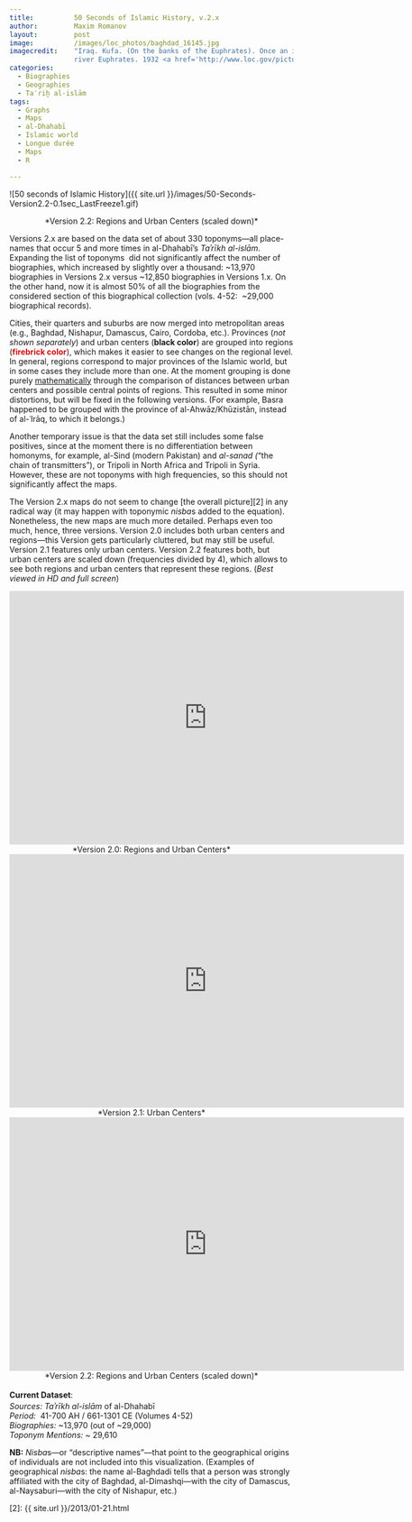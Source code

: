 ```yaml
---
title:          50 Seconds of Islamic History, v.2.x
author:         Maxim Romanov
layout:         post
image:          /images/loc_photos/baghdad_16145.jpg
imagecredit:    "Iraq. Kufa. (On the banks of the Euphrates). Once an important Moslem [i.e., Muslim] center of learning on the
                river Euphrates. 1932 <a href='http://www.loc.gov/pictures/item/mpc2010001642/PP/' target='_blank'>(Library of Congress, LC-DIG-matpc-16145)</a>"
categories:
  - Biographies
  - Geographies
  - Taʾriḫ al-islām
tags:
  - Graphs
  - Maps
  - al-Dhahabī
  - Islamic world
  - Longue durée
  - Maps
  - R

---
```


![50 seconds of Islamic History]({{ site.url }}/images/50-Seconds-Version2.2-0.1sec_LastFreeze1.gif)
<center>*Version 2.2: Regions and Urban Centers (scaled down)*</center>

Versions 2.x are based on the data set of about 330 toponyms—all place-names that occur 5 and more times in al-Dhahabī’s *Taʾrīkh al-islām*. Expanding the list of toponyms  did not significantly affect the number of biographies, which increased by slightly over a thousand: ~13,970 biographies in Versions 2.x versus ~12,850 biographies in Versions 1.x. On the other hand, now it is almost 50% of all the biographies from the considered section of this biographical collection (vols. 4-52:  ~29,000 biographical records).

Cities, their quarters and suburbs are now merged into metropolitan areas (e.g., Baghdad, Nishapur, Damascus, Cairo, Cordoba, etc.). Provinces (*not shown separately*) and urban centers (**black color**) are grouped into regions (<span style="color: #d20e0e;"><strong>firebrick color</strong></span>), which makes it easier to see changes on the regional level. In general, regions correspond to major provinces of the Islamic world, but in some cases they include more than one. At the moment grouping is done purely [mathematically][1] through the comparison of distances between urban centers and possible central points of regions. This resulted in some minor distortions, but will be fixed in the following versions. (For example, Basra happened to be grouped with the province of al-Ahwāz/Khūzistān, instead of al-ʿIrāq, to which it belongs.)

Another temporary issue is that the data set still includes some false positives, since at the moment there is no differentiation between homonyms, for example, al-Sind (modern Pakistan) and *al-sanad (*“the chain of transmitters”), or Tripoli in North Africa and Tripoli in Syria. However, these are not toponyms with high frequencies, so this should not significantly affect the maps.

The Version 2.x maps do not seem to change [the overall picture][2] in any radical way (it may happen with toponymic <em>nisba</em>s added to the equation). Nonetheless, the new maps are much more detailed. Perhaps even too much, hence, three versions. Version 2.0 includes both urban centers and regions—this Version gets particularly cluttered, but may still be useful. Version 2.1 features only urban centers. Version 2.2 features both, but urban centers are scaled down (frequencies divided by 4), which allows to see both regions and urban centers that represent these regions. (*Best viewed in HD and full screen*)

<center>
<iframe width=700 height=450 src="http://youtube.com/embed/xfn55Leg3Rc" frameborder=0>
</iframe>
*Version 2.0: Regions and Urban Centers*
</center>

<center>
<iframe width=700 height=450 src="http://youtube.com/embed/BNQFOl6gzPs" frameborder=0>
</iframe>
*Version 2.1: Urban Centers*
</center>

<center>
<iframe width=700 height=450 src="http://youtube.com/embed/A0e9_reQJvE" frameborder=0>
</iframe>
*Version 2.2: Regions and Urban Centers (scaled down)*
</center>


<strong style="line-height: 1.7;">Current Dataset</strong><span style="line-height: 1.7;">:</span>  
*Sources:* *Taʾrīkh al-islām* of al-Dhahabī  
*Period:*  41-700 AH / 661-1301 CE (Volumes 4-52)  
*Biographies:* ~13,970 (out of ~29,000)  
*Toponym Mentions:* ~ 29,610

**NB:** <em>Nisba</em>s—or “descriptive names”—that point to the geographical origins of individuals are not included into this visualization. (Examples of geographical <em>nisba</em>s: the name al-Baghdadi tells that a person was strongly affiliated with the city of Baghdad, al-Dimashqi—with the city of Damascus, al-Naysaburi—with the city of Nishapur, etc.)

 [1]: http://en.wikipedia.org/wiki/Pythagorean_theorem "Pythagorean theorem"
 [2]: {{ site.url }}/2013/01-21.html